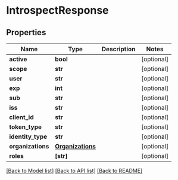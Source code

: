 # IntrospectResponse


## Properties
Name | Type | Description | Notes
------------ | ------------- | ------------- | -------------
**active** | **bool** |  | [optional] 
**scope** | **str** |  | [optional] 
**user** | **str** |  | [optional] 
**exp** | **int** |  | [optional] 
**sub** | **str** |  | [optional] 
**iss** | **str** |  | [optional] 
**client_id** | **str** |  | [optional] 
**token_type** | **str** |  | [optional] 
**identity_type** | **str** |  | [optional] 
**organizations** | [**Organizations**](Organizations.md) |  | [optional] 
**roles** | **[str]** |  | [optional] 

[[Back to Model list]](../README.md#documentation-for-models) [[Back to API list]](../README.md#documentation-for-api-endpoints) [[Back to README]](../README.md)


